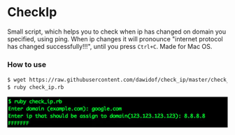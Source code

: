 # CheckIp

Small script, which helps you to check when ip has changed on domain you specified, using ping. When ip changes it will pronounce "internet protocol has changed successfully!!!", until you press `Ctrl+C`. Made for Mac OS.

### How to use

```sh
$ wget https://raw.githubusercontent.com/dawidof/check_ip/master/check_ip.rb
$ ruby check_ip.rb
```


![Image of CheckIp](https://raw.githubusercontent.com/dawidof/check_ip/master/pictures/check_ip.jpg)
